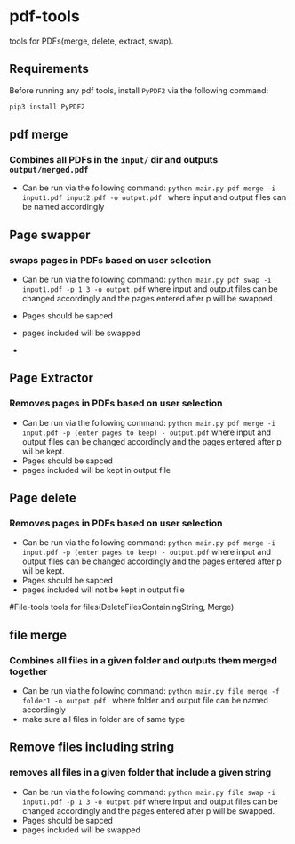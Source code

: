 # pdf-tools
tools for PDFs(merge, delete, extract, swap).

## Requirements
Before running any pdf tools, install `PyPDF2` via the following command:
```bash
pip3 install PyPDF2
```

## pdf merge
### Combines all PDFs in the `input/` dir and outputs `output/merged.pdf`
- Can be run via the following command: ```python main.py pdf merge -i input1.pdf input2.pdf -o output.pdf ``` where input and output files can be named accordingly
  

## Page swapper
### swaps pages in PDFs based on user selection
- Can be run via the following command: ```python main.py pdf swap -i input1.pdf -p 1 3 -o output.pdf``` where input and output files can be changed accordingly and the pages entered after p will be swapped.
- Pages should be sapced
- pages included will be swapped

- 
## Page Extractor
### Removes pages in PDFs based on user selection
- Can be run via the following command: ```python main.py pdf merge -i input.pdf -p (enter pages to keep) - output.pdf``` where input and output files can be changed accordingly and the pages entered after p wil be kept.
- Pages should be sapced
- pages included will be kept in output file 


## Page delete
### Removes pages in PDFs based on user selection
- Can be run via the following command: ```python main.py pdf merge -i input.pdf -p (enter pages to keep) - output.pdf``` where input and output files can be changed accordingly and the pages entered after p wil be kept.
- Pages should be sapced
- pages included will not be kept in output file

#File-tools
tools for files(DeleteFilesContainingString, Merge)
## file merge
### Combines all files in a given folder and outputs them merged together
- Can be run via the following command: ```python main.py file merge -f folder1 -o output.pdf ``` where folder and output file can be named accordingly
- make sure all files in folder are of same type
  

## Remove files including string
### removes all files in a given folder that include a given string
- Can be run via the following command: ```python main.py file swap -i input1.pdf -p 1 3 -o output.pdf``` where input and output files can be changed accordingly and the pages entered after p will be swapped.
- Pages should be sapced
- pages included will be swapped

